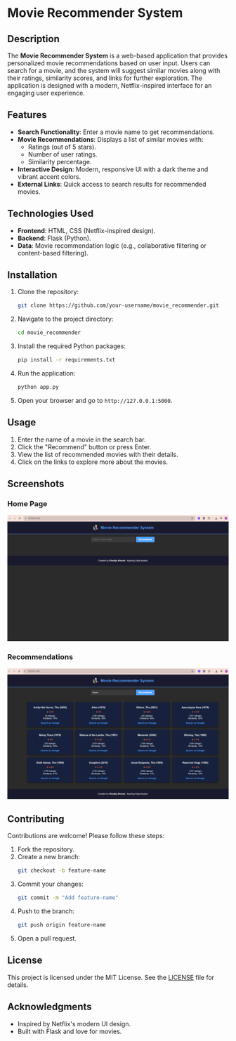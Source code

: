 # Movie Recommender System

## Description

The **Movie Recommender System** is a web-based application that provides personalized movie recommendations based on user input. Users can search for a movie, and the system will suggest similar movies along with their ratings, similarity scores, and links for further exploration. The application is designed with a modern, Netflix-inspired interface for an engaging user experience.

## Features

- **Search Functionality**: Enter a movie name to get recommendations.
- **Movie Recommendations**: Displays a list of similar movies with:
  - Ratings (out of 5 stars).
  - Number of user ratings.
  - Similarity percentage.
- **Interactive Design**: Modern, responsive UI with a dark theme and vibrant accent colors.
- **External Links**: Quick access to search results for recommended movies.

## Technologies Used

- **Frontend**: HTML, CSS (Netflix-inspired design).
- **Backend**: Flask (Python).
- **Data**: Movie recommendation logic (e.g., collaborative filtering or content-based filtering).

## Installation

1. Clone the repository:
   ```bash
   git clone https://github.com/your-username/movie_recommender.git
   ```
2. Navigate to the project directory:
   ```bash
   cd movie_recommender
   ```
3. Install the required Python packages:
   ```bash
   pip install -r requirements.txt
   ```
4. Run the application:
   ```bash
   python app.py
   ```
5. Open your browser and go to `http://127.0.0.1:5000`.

## Usage

1. Enter the name of a movie in the search bar.
2. Click the "Recommend" button or press Enter.
3. View the list of recommended movies with their details.
4. Click on the links to explore more about the movies.

## Screenshots

### Home Page
![Home Page](static/screenshots/home_page.png)

### Recommendations
![Recommendations](static/screenshots/recommendations.png)

## Contributing

Contributions are welcome! Please follow these steps:

1. Fork the repository.
2. Create a new branch:
   ```bash
   git checkout -b feature-name
   ```
3. Commit your changes:
   ```bash
   git commit -m "Add feature-name"
   ```
4. Push to the branch:
   ```bash
   git push origin feature-name
   ```
5. Open a pull request.

## License

This project is licensed under the MIT License. See the [LICENSE](LICENSE) file for details.

## Acknowledgments

- Inspired by Netflix's modern UI design.
- Built with Flask and love for movies.